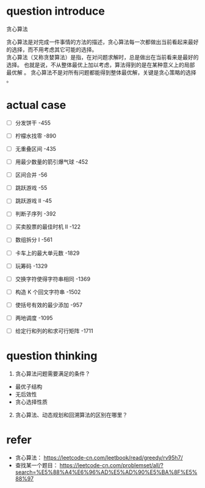 

# question introduce   
贪心算法  

贪心算法是对完成一件事情的方法的描述，贪心算法每一次都做出当前看起来最好的选择，而不用考虑其它可能的选择。  
贪心算法（又称贪婪算法）是指，在对问题求解时，总是做出在当前看来是最好的选择。 也就是说，不从整体最优上加以考虑，算法得到的是在某种意义上的局部最优解 。 贪心算法不是对所有问题都能得到整体最优解，关键是贪心策略的选择 。  



# actual case  
- [ ] 分发饼干 -455  
- [ ] 柠檬水找零 -890  
- [ ] 无重叠区间 -435  
- [ ] 用最少数量的箭引爆气球 -452  
- [ ] 区间合并 -56  
- [ ] 跳跃游戏  -55
- [ ] 跳跃游戏 II  -45
- [ ] 判断子序列  -392
- [ ] 买卖股票的最佳时机 II  -122
- [ ] 数组拆分 I -561
- [ ] 卡车上的最大单元数 -1829
- [ ] 玩筹码 -1329
- [ ] 交换字符使得字符串相同 -1369
- [ ] 构造 K 个回文字符串 -1502
- [ ] 使括号有效的最少添加 -957
- [ ] 两地调度 -1095
- [ ] 给定行和列的和求可行矩阵 -1711


# question thinking  


1. 贪心算法问题需要满足的条件？
- 最优子结构
- 无后效性
- 贪心选择性质 


2. 贪心算法、动态规划和回溯算法的区别在哪里？



# refer
- 贪心算法：
https://leetcode-cn.com/leetbook/read/greedy/rv95h7/
- 查找某一个题目：
https://leetcode-cn.com/problemset/all/?search=%E5%88%A4%E6%96%AD%E5%AD%90%E5%BA%8F%E5%88%97


